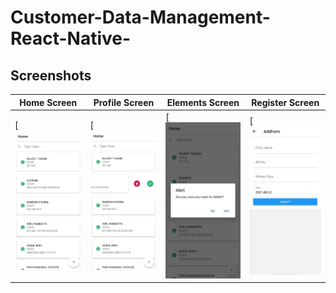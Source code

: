 # Customer-Data-Management-React-Native-

## Screenshots

| Home Screen | Profile Screen | Elements Screen | Register Screen |
| --- | --- | --- | --- |
| [![Home Screen](/assets/Screenshots/s1.jpeg?raw=true "Optional Title") | [![Edit Delete](/assets/Screenshots/s2.jpeg?raw=true "Optional Title") | [![Alert Screen](/assets/Screenshots/s3.jpeg?raw=true "Optional Title") | [![Add Form](/assets/Screenshots/s4.jpeg?raw=true "Optional Title")|
